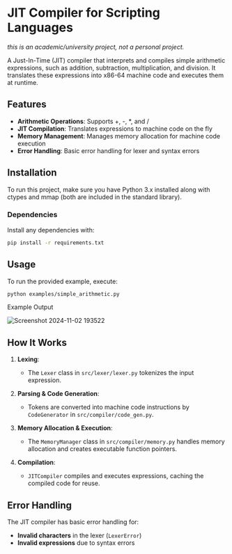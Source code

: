 # JIT Compiler for Scripting Languages

*this is an academic/university project, not a personal project.*

A Just-In-Time (JIT) compiler that interprets and compiles simple arithmetic expressions, such as addition, subtraction, multiplication, and division. It translates these expressions into x86-64 machine code and executes them at runtime.

## Features

- **Arithmetic Operations**: Supports +, -, *, and /
- **JIT Compilation**: Translates expressions to machine code on the fly
- **Memory Management**: Manages memory allocation for machine code execution
- **Error Handling**: Basic error handling for lexer and syntax errors

## Installation

To run this project, make sure you have Python 3.x installed along with ctypes and mmap (both are included in the standard library).

### Dependencies

Install any dependencies with:

```bash
pip install -r requirements.txt
```
## Usage

To run the provided example, execute:

```bash
python examples/simple_arithmetic.py
```
Example Output

![Screenshot 2024-11-02 193522](https://github.com/user-attachments/assets/52c735dc-232b-4f38-b78a-cd362be85eca)

## How It Works

1. **Lexing**: 
   - The `Lexer` class in `src/lexer/lexer.py` tokenizes the input expression.

2. **Parsing & Code Generation**: 
   - Tokens are converted into machine code instructions by `CodeGenerator` in `src/compiler/code_gen.py`.

3. **Memory Allocation & Execution**: 
   - The `MemoryManager` class in `src/compiler/memory.py` handles memory allocation and creates executable function pointers.

4. **Compilation**: 
   - `JITCompiler` compiles and executes expressions, caching the compiled code for reuse.

## Error Handling

The JIT compiler has basic error handling for:

- **Invalid characters** in the lexer (`LexerError`)
- **Invalid expressions** due to syntax errors

